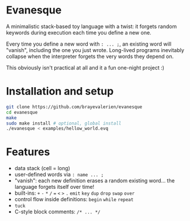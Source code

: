 # Evanesque

A minimalistic stack-based toy language with a twist: it forgets random keywords during execution each time you define a new one.

Every time you define a new word with `: ... ;`, an existing word will "vanish", including the one you just wrote. Long-lived programs inevitably
collapse when the interpreter forgets the very words they depend on.

This obviously isn't practical at all and it a fun one-night project :)

# Installation and setup
```sh
git clone https://github.com/brayevalerien/evanesque
cd evanesque
make
sudo make install # optional, global install
./evanesque < examples/hellow_world.evq 
```

# Features
- data stack (cell = long)
- user-defined words via `: name ... ;`
- "vanish": each new definition erases a random existing word... the language forgets itself over time!
- built-ins: `+` `-` `*` `/` `=` `<` `>` `.` `emit` `key` `dup` `drop` `swap` `over`
- control flow inside definitions: `begin` `while` `repeat`
- `tuck`
- C-style block comments: `/* ... */`